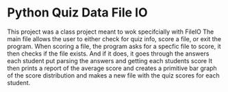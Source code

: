 # Python Quiz Data File IO
This project was a class project meant to wok specifcially with FileIO
The main file allows the user to either check for quiz info, score a file, or exit the program.
When scoring a file, the program asks for a specfic file to score, it then checks if the file exists.
And if it does, it goes through the answers each student put parsing the answers and getting each students score
It then prints a report of the average score and creates a primitive bar graph of the score distribution and makes 
a new file with the quiz scores for each student.
